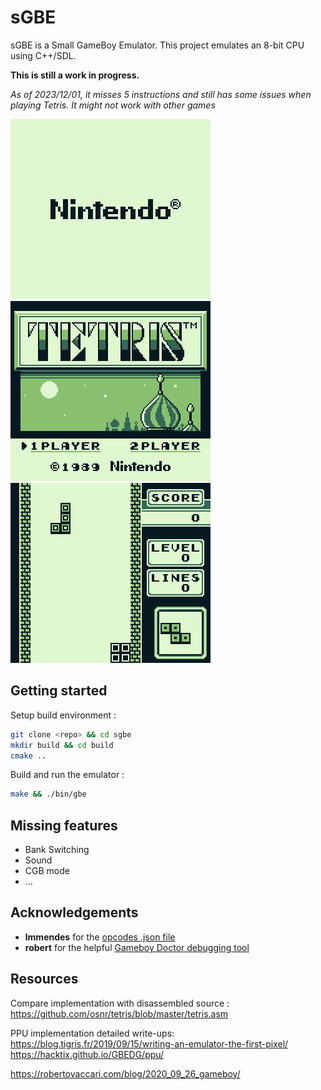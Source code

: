 # sGBE

sGBE is a Small GameBoy Emulator. 
This project emulates an 8-bit CPU using C++/SDL.

**This is still a work in progress.**

*As of 2023/12/01, it misses 5 instructions and still has some issues when playing Tetris. It might not work with other games*

![nintendo startup logo](./nintendo.png) ![tetris title screen](./tetris.png) ![tetris](./tetris2.png)

## Getting started

Setup build environment :
```bash
git clone <repo> && cd sgbe
mkdir build && cd build
cmake ..
```

Build and run the emulator :
```bash
make && ./bin/gbe
```

## Missing features

- Bank Switching
- Sound
- CGB mode
- ...

## Acknowledgements

- **lmmendes** for the [opcodes .json file](https://github.com/lmmendes/game-boy-opcodes)
- **robert** for the helpful [Gameboy Doctor debugging tool](https://github.com/robert/gameboy-doctor)

## Resources

Compare implementation with disassembled source :
https://github.com/osnr/tetris/blob/master/tetris.asm

PPU implementation detailed write-ups:
https://blog.tigris.fr/2019/09/15/writing-an-emulator-the-first-pixel/
https://hacktix.github.io/GBEDG/ppu/

https://robertovaccari.com/blog/2020_09_26_gameboy/
